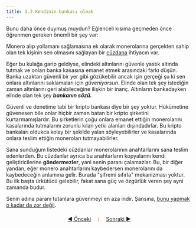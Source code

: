 ```yaml
---
title: 1.3 Kendinin bankası olmak
---
```


Bunu daha önce duymuş muydun? Eğlenceli kısıma geçmeden önce öğrenmen
gereken önemli bir şey var:

Monero alıp yollamanı sağlamasına ek olarak monerolarına gerçekten
sahip olan tek kişinin sen olmasını sağlayan bir
[cüzdana](1.02_get_a_monero_wallet.md) ihtiyacın var.

Eğer bu kulağa garip geldiyse, elindeki altınlarını güvenle yastık
altında tutmak ve onları banka kasasına emanet etmek arasındaki farkı
düşün.  Banka uzaktan güvenli bir yer gibi gözükebilir ancak işin
gerçeği şu ki sen onlara altınlarını saklamaları için _güveniyorsun_.
Elinde olan tek şey istediğin zaman altınlarını geri alabileceğine
ilişkin bir inanç.  Altınların bankadayken elinde olan tek şey
_******bankanın sözü.******_

Güvenli ve denetime tabi bir kripto bankası diye bir şey yoktur.
Hükümetine güvenesen bile onlar hiçbir zaman batan bir kripto
şirketini kurtarmamışlardır.  Bu şirketlerin çoğu onlara emanet
ettiğin monerolarını kasalarında tutmalarını zorunlu kılan yetki
alanları dışındadırlar.  Bu kripto bankaları oldukca kolay bir şekilde
yalan söyleyebilirler ve kasalarında onlara teslim ettiğin moneroları
tutmayabilirler.

Sana sunduğum listedeki cüzdanlar monerolarının anahtarlarını sana
teslim edenlerden.  Bu cüzdanlar ayrıca bu anahtarların kopyalarını
kendi geliştiricilerine **göndermezler**, yani senin paranı
çalamazlar.  Bu, bir diğer yandan, eğer monero anahtarlarını
kaybedersen monerolarını da kaybedeceğin anlamına gelir.  Burada
"şifremi sıfırla" mekanizması yoktur.  Bu ilk başta ürkütücü
gelebilir, fakat sana güç ve özgürlük veren şey ayni zamanda budur.

Senin adına paranı tutanlara güvenmeyi en aza indir.  Şansına, [bunu
yapmak o kadar da zor değil](1.04_the_seed.md).



<p align='center' style='margin-top: 1.5em;'><span style='margin-right: 1em;'><a href="./1.02_get_a_monero_wallet.md">◄ Önceki</a></span> <span style='color: #ff774d;'>/</span> <span style='margin-left: 1em;'><a href="./1.04_the_seed.md">Sonraki ►</a></span></p>
